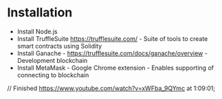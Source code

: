 # Installation

- Install Node.js
- Install TruffleSuite https://trufflesuite.com/ - Suite of tools to create smart contracts using Solidity
- Install Ganache - https://trufflesuite.com/docs/ganache/overview - Development blockchain
- Install MetaMask - Google Chrome extension - Enables supporting of connecting to blockchain

// Finished https://www.youtube.com/watch?v=xWFba_9QYmc at 1:09:01;
